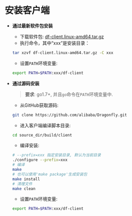# 安装客户端

- **通过最新软件包安装**

  - 下载软件包: [df-client.linux-amd64.tar.gz](../../package/df-client.linux-amd64.tar.gz)
  - 执行命令，其中“xxx”是安装目录：
  ```sh
  tar xzvf df-client.linux-amd64.tar.gz -C xxx
  ```
  - 设置`PATH`环境变量:
  ```sh
  export PATH=$PATH:xxx/df-client
  ```

- **通过源码安装**

  > **要求**: go1.7+, 并且`go`命令在`PATH`环境变量中.

  - 从GitHub获取源码:
  ```sh
  git clone https://github.com/alibaba/Dragonfly.git
  ```

  - 进入客户端编译脚本目录:
  ```sh
  cd source_dir/build/client
  ```

  - 编译安装:
  ```sh
  # --prefix=xxx 指定安装目录, 默认为当前目录
  ./configure --prefix=xxx
  # 编译
  make
  # 也可以使用'make package'生成安装包
  make install
  # 清理文件
  make clean
  ```

  - 设置`PATH`环境变量:
  ```sh
  export PATH=$PATH:xxx/df-client
  ```

